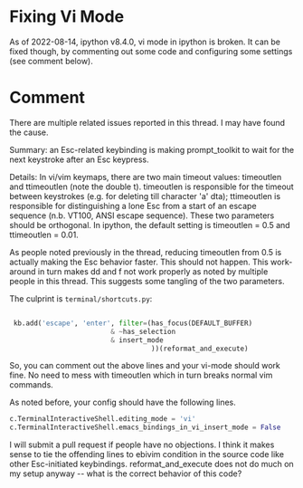# Fixing Vi Mode

As of 2022-08-14, ipython v8.4.0, vi mode in ipython is broken.
It can be fixed though, by commenting out some code and configuring some settings (see comment below).

# Comment

There are multiple related issues reported in this thread. I may have found the cause.

Summary: an Esc-related keybinding is making prompt_toolkit to wait for the next keystroke after an Esc keypress.

Details:
In vi/vim keymaps, there are two main timeout values: timeoutlen and ttimeoutlen (note the double t). timeoutlen is responsible for the timeout between keystrokes (e.g. for deleting till character 'a' dta); ttimeoutlen is responsible for distinguishing a lone Esc from a start of an escape sequence (n.b. VT100, ANSI escape sequence). These two parameters should be orthogonal. In ipython, the default setting is timeoutlen = 0.5 and ttimeoutlen = 0.01.

As people noted previously in the thread, reducing timeoutlen from 0.5 is actually making the Esc behavior faster. This should not happen. This work-around in turn makes dd and f<letter> not work properly as noted by multiple people in this thread. This suggests some tangling of the two parameters.

The culprint is `terminal/shortcuts.py`:

```python

 kb.add('escape', 'enter', filter=(has_focus(DEFAULT_BUFFER)
                         & ~has_selection
                         & insert_mode
                                   ))(reformat_and_execute)
 ```

So, you can comment out the above lines and your vi-mode should work fine. No need to mess with timeoutlen which in turn breaks normal vim commands.

As noted before, your config should have the following lines.

```python
c.TerminalInteractiveShell.editing_mode = 'vi'
c.TerminalInteractiveShell.emacs_bindings_in_vi_insert_mode = False
```

I will submit a pull request if people have no objections. I think it makes sense to tie the offending lines to ebivim condition in the source code like other Esc-initiated keybindings. reformat_and_execute does not do much on my setup anyway -- what is the correct behavior of this code?

